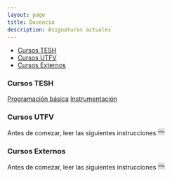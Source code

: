 ```yaml
---
layout: page
title: Docencia
description: Asignaturas actuales
---
```


<div class="navbar">
    <div class="navbar-inner">
        <ul class="nav">
            <li><a href="#tesh">Cursos TESH</a></li>
            <li><a href="#utfv">Cursos UTFV</a></li>
            <li><a href="#ext">Cursos Externos</a></li>
        </ul>
    </div>
</div>

### <a name="tesh"></a>Cursos TESH
[Programación básica](https://enriquegarcia.xyz/pages/teaching/progBas)
[Instrumentación](https://enriquegarcia.xyz/pages/teaching/instr)


### <a name="utfv"></a>Cursos UTFV 

Antes de comezar, leer las siguientes instrucciones 
[![html](icons16/html-icon.png)](https://enriquegarcia.xyz/pages/instructions/microconSetup)

### <a name="ext"></a>Cursos Externos 
Antes de comezar, leer las siguientes instrucciones 
[![html](icons16/html-icon.png)](https://enriquegarcia.xyz/pages/instructions/microconSetup)


